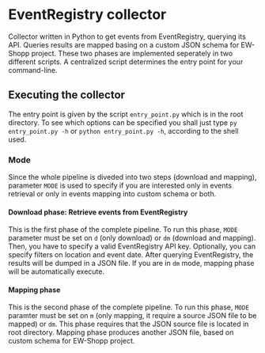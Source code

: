 # EventRegistry collector
Collector written in Python to get events from EventRegistry, querying its API. Queries results are mapped basing on a custom JSON schema for EW-Shopp project.
These two phases are implemented seperately in two different scripts. A centralized script determines the entry point for your command-line.

## Executing the collector
The entry point is given by the script `entry_point.py` which is in the root directory. To see which options can be specified you shall just type `py entry_point.py -h` or `python entry_point.py -h`, according to the shell used.

### Mode
Since the whole pipeline is diveded into two steps (download and mapping), parameter `MODE` is used to specify if you are interested only in events retrieval or only in events mapping into custom schema or both.

#### Download phase: Retrieve events from EventRegistry
This is the first phase of the complete pipeline. To run this phase, `MODE` parameter must be set on `d` (only download) or `dm` (download and mapping). Then, you have to specify a valid EventRegistry API key.
Optionally, you can specify filters on location and event date. After querying EventRegistry, the results will be dumped in a JSON file.
If you are in `dm` mode, mapping phase will be automatically execute.

#### Mapping phase
This is the second phase of the complete pipeline. To run this phase, `MODE` paramter must be set on `m` (only mapping, it require a source JSON file to be mapped) or `dm`. This phase requires that the JSON source file is located in root directory. 
Mapping phase produces another JSON file, based on custom schema for EW-Shopp project.
